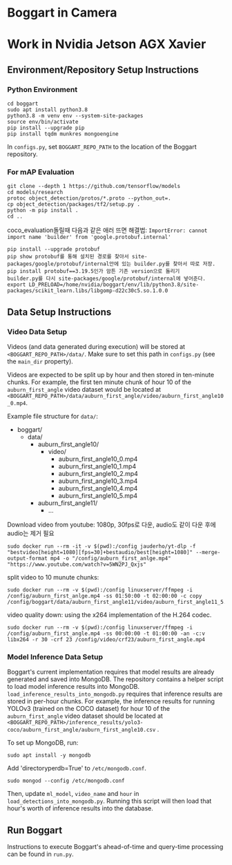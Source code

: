 # Boggart in Camera

# Work in Nvidia Jetson AGX Xavier
## Environment/Repository Setup Instructions
### Python Environment
```
cd boggart
sudo apt install python3.8
python3.8 -m venv env --system-site-packages
source env/bin/activate
pip install --upgrade pip
pip install tqdm munkres mongoengine
```
In `configs.py`, set `BOGGART_REPO_PATH` to the location of the Boggart repository.

### For mAP Evaluation
```
git clone --depth 1 https://github.com/tensorflow/models
cd models/research
protoc object_detection/protos/*.proto --python_out=.
cp object_detection/packages/tf2/setup.py .
python -m pip install .
cd ..
```
coco_evaluation돌릴때 다음과 같은 애러 뜨면 해결법:
```ImportError: cannot import name 'builder' from 'google.protobuf.internal'```
```
pip install --upgrade protobuf
pip show protobuf를 통해 설치된 경로를 찾아서 site-packages/google/protobuf/internal안에 있는 builder.py를 찾아서 따로 저장.
pip install protobuf==3.19.5인가 암튼 기존 version으로 돌리기
builder.py를 다시 site-packages/google/protobuf/internal에 넣어준다.
export LD_PRELOAD=/home/nvidia/boggart/env/lib/python3.8/site-packages/scikit_learn.libs/libgomp-d22c30c5.so.1.0.0
```
## Data Setup Instructions
### Video Data Setup

Videos (and data generated during execution) will be stored at `<BOGGART_REPO_PATH>/data/`. Make sure to set this path in `configs.py` (see the `main_dir` property).

Videos are expected to be split up by hour and then stored in ten-minute chunks. For example, the first ten minute chunk of hour 10 of the `auburn_first_angle` video dataset would be located at `<BOGGART_REPO_PATH>/data/auburn_first_angle/video/auburn_first_angle10_0.mp4`.

Example file structure for `data/`:
- boggart/
    - data/
        - auburn_first_angle10/
            - video/
                - auburn_first_angle10_0.mp4
                - auburn_first_angle10_1.mp4
                - auburn_first_angle10_2.mp4
                - auburn_first_angle10_3.mp4
                - auburn_first_angle10_4.mp4
                - auburn_first_angle10_5.mp4
        - auburn_first_angle11/
            - ...

Download video from youtube:
1080p, 30fps로 다운, audio도 같이 다운 후에 audio는 제거 필요
```
sudo docker run --rm -it -v $(pwd):/config jauderho/yt-dlp -f "bestvideo[height=1080][fps=30]+bestaudio/best[height=1080]" --merge-output-format mp4 -o "/config/auburn_first_anlge.mp4" "https://www.youtube.com/watch?v=5WN2PJ_Qxjs"
```
split video to 10 munute chunks:
```
sudo docker run --rm -v $(pwd):/config linuxserver/ffmpeg -i /config/auburn_first_anlge.mp4 -ss 01:50:00 -t 02:00:00 -c copy /config/boggart/data/auburn_first_angle11/video/auburn_first_angle11_5.mp4
```
video quality down:
using the x264 implementation of the H.264 codec.
```
sudo docker run --rm -v $(pwd):/config linuxserver/ffmpeg -i /config/auburn_first_angle.mp4 -ss 00:00:00 -t 01:00:00 -an -c:v libx264 -r 30 -crf 23 /config/video/crf23/auburn_first_angle.mp4
```

### Model Inference Data Setup

Boggart's current implementation requires that model results are already generated and saved into MongoDB. The repository contains a helper script to load model inference results into MongoDB. `load_inference_results_into_mongodb.py` requires that inference results are stored in per-hour chunks. For example, the inference results for running YOLOv3 (trained on the COCO dataset) for hour 10 of the `auburn_first_angle` video dataset should be located at `<BOGGART_REPO_PATH>/inference_results/yolo3-coco/auburn_first_angle/auburn_first_angle10.csv` .


To set up MongoDB, run:
```
sudo apt install -y mongodb
```
Add 'directoryperdb=True' to `/etc/mongodb.conf`.
```
sudo mongod --config /etc/mongodb.conf
```

Then, update `ml_model`, `video_name` and `hour` in  `load_detections_into_mongodb.py`. Running this script will then load that hour's worth of inference results into the database.

## Run Boggart
Instructions to execute Boggart's ahead-of-time and query-time processing can be found in `run.py`.
